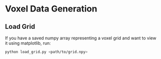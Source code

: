 # Voxel Data Generation

## Load Grid

If you have a saved numpy array representing a voxel grid and want to view it using matplotlib, run:

```bash
python load_grid.py <path/to/grid.npy>
```
